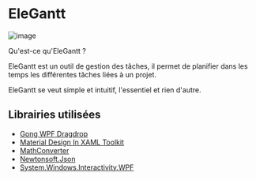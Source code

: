 # EleGantt

![image](https://user-images.githubusercontent.com/6802086/104728402-26297100-5737-11eb-95d5-e20f0aa5fda2.png)

Qu'est-ce qu'EleGantt ?

EleGantt est un outil de gestion des tâches, il permet de planifier dans les temps les différentes tâches liées à un projet.

EleGantt se veut simple et intuitif, l'essentiel et rien d'autre.

## Librairies utilisées

* [Gong WPF Dragdrop](https://github.com/punker76/gong-wpf-dragdrop)
* [Material Design In XAML Toolkit](https://github.com/MaterialDesignInXAML/MaterialDesignInXamlToolkit)
* [MathConverter](https://github.com/hexinnovation/MathConverter)
* [Newtonsoft.Json](https://www.newtonsoft.com/json)
* [System.Windows.Interactivity.WPF](https://www.nuget.org/packages/System.Windows.Interactivity.WPF/)
